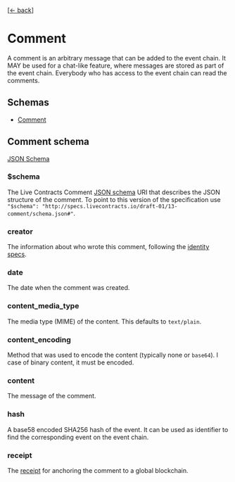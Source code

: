 [[← back](../)]

# Comment

A comment is an arbitrary message that can be added to the event chain. It MAY be used for a chat-like feature, where
messages are stored as part of the event chain. Everybody who has access to the event chain can read the comments.

## Schemas

* [Comment](#comment-schema)

## Comment schema

[JSON Schema](http://specs.livecontracts.io/draft-01/12-comment/schema.json)

### $schema

The Live Contracts Comment [JSON schema](http://json-schema.org) URI that describes the JSON structure of the comment.
To point to this version of the specification use `"$schema": "http://specs.livecontracts.io/draft-01/13-comment/schema.json#"`.

### creator

The information about who wrote this comment, following the [identity specs](http://specs.livecontracts.io/draft-01/02-identity).

### date

The date when the comment was created.

### content_media_type

The media type (MIME) of the content. This defaults to `text/plain`.

### content_encoding

Method that was used to encode the content (typically none or `base64`). I case of binary content, it must be encoded.

### content

The message of the comment.

### hash

A base58 encoded SHA256 hash of the event. It can be used as identifier to find the corresponding event on the event
chain.

### receipt

The [receipt](http://specs.livecontracts.io/draft-01/01-event-chain/#receipt-schema) for anchoring the comment to a
global blockchain.
